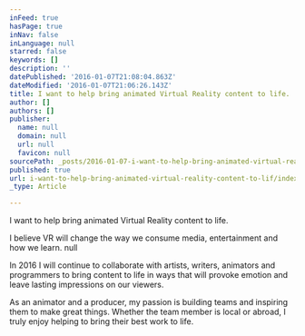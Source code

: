 ```yaml
---
inFeed: true
hasPage: true
inNav: false
inLanguage: null
starred: false
keywords: []
description: ''
datePublished: '2016-01-07T21:08:04.863Z'
dateModified: '2016-01-07T21:06:26.143Z'
title: I want to help bring animated Virtual Reality content to life.
author: []
authors: []
publisher:
  name: null
  domain: null
  url: null
  favicon: null
sourcePath: _posts/2016-01-07-i-want-to-help-bring-animated-virtual-reality-content-to-lif.md
published: true
url: i-want-to-help-bring-animated-virtual-reality-content-to-lif/index.html
_type: Article

---
```

I want to help bring animated Virtual Reality content to life.

I believe VR will change the way we consume media, entertainment and how we learn.
null

In 2016 I will continue to collaborate with artists, writers, animators and programmers to bring content to life in ways that will provoke emotion and leave lasting impressions on our viewers.

As an animator and a producer, my passion is building teams and inspiring them to make great things. Whether the team member is local or abroad, I truly enjoy helping to bring their best work to life.
